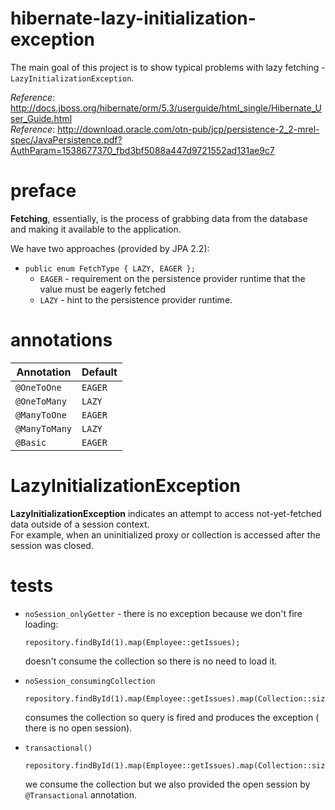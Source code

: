 
# hibernate-lazy-initialization-exception
The main goal of this project is to show typical problems with lazy 
fetching - `LazyInitializationException`.

_Reference_: http://docs.jboss.org/hibernate/orm/5.3/userguide/html_single/Hibernate_User_Guide.html  
_Reference_: http://download.oracle.com/otn-pub/jcp/persistence-2_2-mrel-spec/JavaPersistence.pdf?AuthParam=1538677370_fbd3bf5088a447d9721552ad131ae9c7

# preface
**Fetching**, essentially, is the process of grabbing data from the 
database and making it available to the application.

We have two approaches (provided by JPA 2.2):
* `public enum FetchType { LAZY, EAGER };`
    * `EAGER` - requirement on the persistence provider
      runtime that the value must be eagerly fetched
    * `LAZY` - hint to the persistence provider runtime.


# annotations
|Annotation   |Default   |
|---|---|
|`@OneToOne`   |`EAGER`   |
|`@OneToMany`   |`LAZY`   |
|`@ManyToOne`   |`EAGER`   |
|`@ManyToMany`   |`LAZY`   |
|`@Basic`   |`EAGER`   |

# LazyInitializationException
**LazyInitializationException** indicates an attempt to access not-yet-fetched data outside 
 of a session context.  
For example, when an uninitialized proxy or collection is accessed after the session was closed.

# tests
* `noSession_onlyGetter` - there is no exception because we don't fire
loading: 
    ```
    repository.findById(1).map(Employee::getIssues);
    ```
    doesn't consume the collection so there is no need to load it.

* `noSession_consumingCollection`
    ```
    repository.findById(1).map(Employee::getIssues).map(Collection::size);
    ```
    consumes the collection so query is fired and produces the exception (
    there is no open session).
    
* `transactional()`
    ```
    repository.findById(1).map(Employee::getIssues).map(Collection::size);
    ```
    we consume the collection but we also provided the open session by
    `@Transactional` annotation.